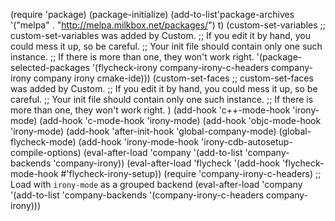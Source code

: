 (require 'package)
(package-initialize)
(add-to-list'package-archives '("melpa" . "http://melpa.milkbox.net/packages/") t)
(custom-set-variables
 ;; custom-set-variables was added by Custom.
 ;; If you edit it by hand, you could mess it up, so be careful.
 ;; Your init file should contain only one such instance.
 ;; If there is more than one, they won't work right.
 '(package-selected-packages
   '(flycheck-irony company-irony-c-headers company-irony company irony cmake-ide)))
(custom-set-faces
 ;; custom-set-faces was added by Custom.
 ;; If you edit it by hand, you could mess it up, so be careful.
 ;; Your init file should contain only one such instance.
 ;; If there is more than one, they won't work right.
 )
(add-hook 'c++-mode-hook 'irony-mode)
(add-hook 'c-mode-hook 'irony-mode)
(add-hook 'objc-mode-hook 'irony-mode)
(add-hook 'after-init-hook 'global-company-mode)
(global-flycheck-mode)
(add-hook 'irony-mode-hook 'irony-cdb-autosetup-compile-options)
(eval-after-load 'company
  '(add-to-list 'company-backends 'company-irony))
(eval-after-load 'flycheck
  '(add-hook 'flycheck-mode-hook #'flycheck-irony-setup))
(require 'company-irony-c-headers)
;; Load with `irony-mode` as a grouped backend
(eval-after-load 'company
  '(add-to-list
    'company-backends '(company-irony-c-headers company-irony)))
